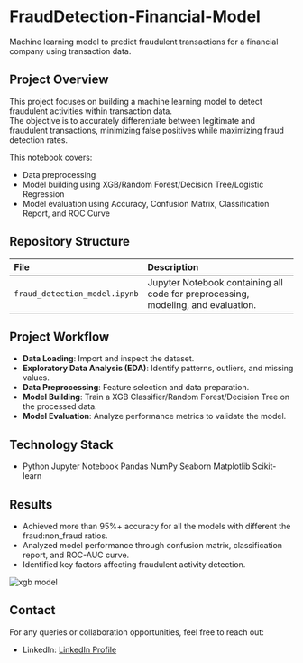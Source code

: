 # FraudDetection-Financial-Model
Machine learning model to predict fraudulent transactions for a financial company using transaction data.

## Project Overview
This project focuses on building a machine learning model to detect fraudulent activities within transaction data.  
The objective is to accurately differentiate between legitimate and fraudulent transactions, minimizing false positives while maximizing fraud detection rates.

This notebook covers:
- Data preprocessing
- Model building using XGB/Random Forest/Decision Tree/Logistic Regression
- Model evaluation using Accuracy, Confusion Matrix, Classification Report, and ROC Curve

## Repository Structure
| File | Description |
|:----|:------------|
| `fraud_detection_model.ipynb` | Jupyter Notebook containing all code for preprocessing, modeling, and evaluation. |
 
  ## Project Workflow
- **Data Loading**: Import and inspect the dataset.
- **Exploratory Data Analysis (EDA)**: Identify patterns, outliers, and missing values.
- **Data Preprocessing**: Feature selection and data preparation.
- **Model Building**: Train a XGB Classifier/Random Forest/Decision Tree on the processed data.
- **Model Evaluation**: Analyze performance metrics to validate the model.

## Technology Stack
- Python  Jupyter  Notebook  Pandas  NumPy  Seaborn  Matplotlib  Scikit-learn

## Results
- Achieved more than 95%+ accuracy for all the models with different the fraud:non_fraud ratios.
- Analyzed model performance through confusion matrix, classification report, and ROC-AUC curve.
- Identified key factors affecting fraudulent activity detection.

![xgb model](https://github.com/user-attachments/assets/90d87d73-7cdf-4d0f-8e69-4bbdede391f3)


## Contact
For any queries or collaboration opportunities, feel free to reach out:

- LinkedIn: [LinkedIn Profile](https://www.linkedin.com/in/jayanta-nath-972a04282/)
